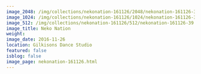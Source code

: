 ```yaml
---
image_2048: /img/collections/nekonation-161126/2048/nekonation-161126-39.jpg
image_1024: /img/collections/nekonation-161126/1024/nekonation-161126-39.jpg
image_512: /img/collections/nekonation-161126/512/nekonation-161126-39.jpg
image_title: Neko Nation
weight: 
image_date: 2016-11-26
location: Gilkisons Dance Studio
featured: false
isblog: false
image_page: nekonation-161126.html
---
```

